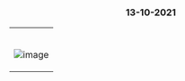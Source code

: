 #

### <p align="center"> 13-10-2021 </p>

<table>
	<tr>
		 <td>


</br>
	

![image](https://user-images.githubusercontent.com/76246106/137076515-251a14dd-74a0-4bff-b4ab-ccc14782cd44.png)

       
</table>

</br>      
